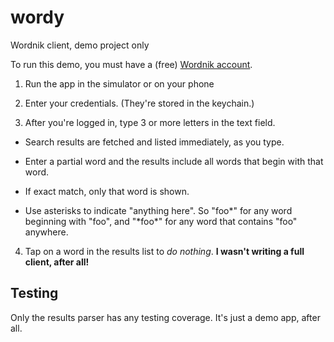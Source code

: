 # wordy
Wordnik client, demo project only

To run this demo, you must have a (free) [Wordnik account](https://www.wordnik.com/signup).

1. Run the app in the simulator or on your phone

2. Enter your credentials. (They're stored in the keychain.)

3. After you're logged in, type 3 or more letters in the text field.

  * Search results are fetched and listed immediately, as you type.

  * Enter a partial word and the results include all words that begin with that word.

  * If exact match, only that word is shown.

  * Use asterisks to indicate "anything here". So "foo\*" for any word beginning with "foo", and "\*foo\*" for any word that contains "foo" anywhere.

4. Tap on a word in the results list to *do nothing*. __I wasn't writing a full client, after all!__

## Testing

Only the results parser has any testing coverage. It's just a demo app, after all.